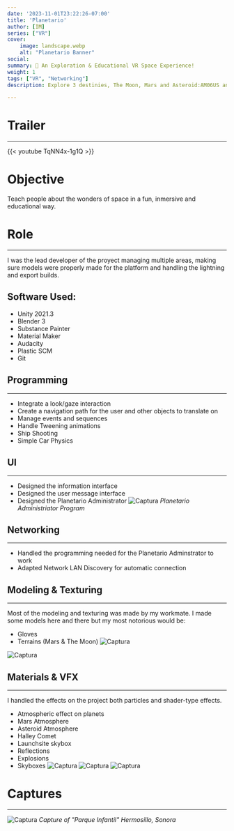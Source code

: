 ```yaml
---
date: '2023-11-01T23:22:26-07:00'
title: 'Planetario'
author: [IM]
series: ["VR"]
cover:
    image: landscape.webp
    alt: "Planetario Banner"
social:
summary: 🚀 An Exploration & Educational VR Space Experience!
weight: 1
tags: ["VR", "Networking"]
description: Explore 3 destinies, The Moon, Mars and Asteroid:AM06US and learn about their human discoveries, achievements, history and mysteries. With the help of the 'Planetario Administrator', up to 30 users can join the experience and the host can control when they're ready to explore!

---
```

# Trailer
---

{{< youtube TqNN4x-1g1Q >}}
# Objective
Teach people about the wonders of space in a fun, inmersive and educational way.
# Role
---
I was the lead developer of the proyect managing multiple areas, making sure models were properly made for the platform and handling the lightning and export builds.

## Software Used:
- Unity 2021.3
- Blender 3
- Substance Painter
- Material Maker
- Audacity
- Plastic SCM
- Git

## Programming
---
- Integrate a look/gaze interaction
- Create a navigation path for the user and other objects to translate on
- Manage events and sequences
- Handle Tweening animations
- Ship Shooting
- Simple Car Physics

## UI
---
- Designed the information interface
- Designed the user message interface
- Designed the Planetario Administrator
![Captura](/images/planetario/planetario_admin.webp "Planetario Administrador")
_Planetario Administriator Program_
## Networking
---
- Handled the programming needed for the Planetario Adminstrator to work
- Adapted Network LAN Discovery for automatic connection


## Modeling & Texturing
---
Most of the modeling and texturing was made by my workmate.
I made some models here and there but my most notorious would be:
- Gloves
- Terrains (Mars & The Moon)
![Captura](/images/planetario/mars_1.webp "Marte")

![Captura](/images/planetario/moon_1.webp "La Luna")


## Materials & VFX
---
I handled the effects on the project both particles and shader-type effects.

- Atmospheric effect on planets
- Mars Atmosphere
- Asteroid Atmosphere
- Halley Comet
- Launchsite skybox
- Reflections
- Explosions
- Skyboxes
![Captura](/images/planetario/launchsite_1.webp "Zona de Despegue")
![Captura](/images/planetario/launchsite_2.webp "Espacio")
![Captura](/images/planetario/asteroid_2.webp "Asteroide")


# Captures
---
![Captura](/images/planetario/capture_1.webp "Planetario Parque Infantil")
_Capture of "Parque Infantil" Hermosillo, Sonora_



